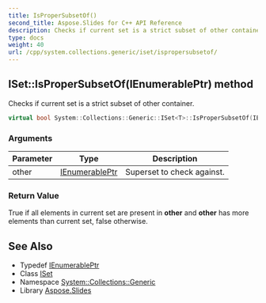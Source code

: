 ```yaml
---
title: IsProperSubsetOf()
second_title: Aspose.Slides for C++ API Reference
description: Checks if current set is a strict subset of other container.
type: docs
weight: 40
url: /cpp/system.collections.generic/iset/ispropersubsetof/
---
```

## ISet::IsProperSubsetOf(IEnumerablePtr) method


Checks if current set is a strict subset of other container.

```cpp
virtual bool System::Collections::Generic::ISet<T>::IsProperSubsetOf(IEnumerablePtr other)=0
```


### Arguments

| Parameter | Type | Description |
| --- | --- | --- |
| other | [IEnumerablePtr](../ienumerableptr/) | Superset to check against. |

### Return Value

True if all elements in current set are present in **other** and **other** has more elements than current set, false otherwise.

## See Also

* Typedef [IEnumerablePtr](./ienumerableptr/)
* Class [ISet](./)
* Namespace [System::Collections::Generic](../)
* Library [Aspose.Slides](../../)